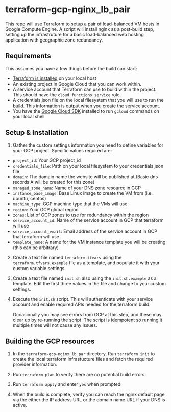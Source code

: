 # terraform-gcp-nginx_lb_pair
This repo will use Terraform to setup a pair of load-balanced VM hosts in
Google Compute Engine. A script will install nginx as a post-build step,
setting up the infrastruture for a basic load-balanced web hosting
application with geographic zone redundancy.

## Requirements
This assumes you have a few things before the build can start:
* [Terraform is installed](https://learn.hashicorp.com/tutorials/terraform/install-cli) on your local host
* An existing project in Google Cloud that you can
work within.
* A service account that Terraform can use to build within the project. 
This should have the ```cloud functions service``` role. 
* A credentials.json file on the local filesystem that you will use to
run the build. This information is output when you create the service
account.
* You have the [Google Cloud SDK](https://cloud.google.com/sdk/docs/install)  installed to run ```gcloud``` commands
on your local shell

## Setup & Installation

1. Gather the custom settings information you need to define variables
   for your GCP project. Specific values required are:

* ```project_id```: Your GCP project_id
* ```credentials_file```: Path on your local filesystem to your credentials.json file
* ```domain```: The domain name the website will be published at (Basic dns records A will be created for this zone)
* ```managed_zone_name```: Name of your DNS zone resource in GCP
* ```instance_base_image```: Base Linux image to create the VM from (i.e. ubuntu, centos)
* ```machine_type```: GCP machine type that the VMs will use
* ```region```: Your GCP global region
* ```zones```: List of GCP zones to use for redundancy within the region
* ```service_account_id```: Name of the service account in GCP that terraform will use
* ```service_account_email```: Email address of the service account in GCP that terraform will use
* ```template_name```: A name for the VM instance template you will be creating (this can be arbitrary)

2. Create a text file named ```terraform.tfvars``` using the ```terraform.tfvars.example```
   file as a template, and populate it with your custom variable settings. 
   
3. Create a text file named ```init.sh``` also using the ```init.sh.example``` as a template. 
   Edit the first three values in the file and change to your custom settings.

4. Execute the ```init.sh``` script. This will authenticate with your service
   account and enable required APIs needed for the terraform build. 
   
   Occasionally you may see errors from GCP at this step, and these may clear
   up by re-running the script. The script is idempotent so running it multiple
   times will not cause any issues.
   
## Building the GCP resources

1. In the ```terraform-gcp-nginx_lb_par``` directory, Run ```terraform init```
   to create the local terraform infrastucture files and fetch the required
   provider information.
   
2. Run ```terraform plan``` to verify there are no potential build errors.

3. Run ```terraform apply``` and enter ```yes``` when prompted.

4. When the build is complete, verify you can reach the nginx default page
   via the either the IP address URL or the domain name URL if your DNS
   is active.

